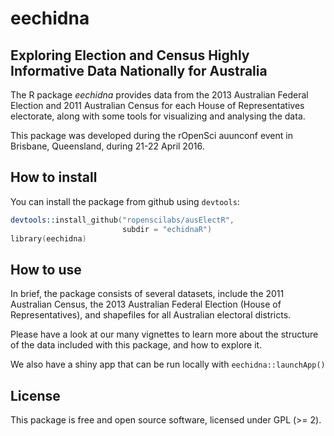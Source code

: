 # eechidna

## Exploring Election and Census Highly Informative Data Nationally for Australia

The R package *eechidna* provides data from the 2013 Australian Federal Election and 2011 Australian Census for each House of Representatives electorate, along with some tools for visualizing and analysing the data. 

This package was developed during the rOpenSci auunconf event in Brisbane, Queensland, during 21-22 April 2016. 

## How to install

You can install the package from github using `devtools`:

```s
devtools::install_github("ropenscilabs/ausElectR", 
                         subdir = "echidnaR")
library(eechidna)
```

## How to use

In brief, the package consists of several datasets, include the 2011 Australian Census, the 2013 Australian Federal Election (House of Representatives), and shapefiles for all Australian electoral districts. 

Please have a look at our many vignettes to learn more about the structure of the data included with this package, and how to explore it. 

We also have a shiny app that can be run locally with `eechidna::launchApp()`

## License

This package is free and open source software, licensed under GPL (>= 2).
